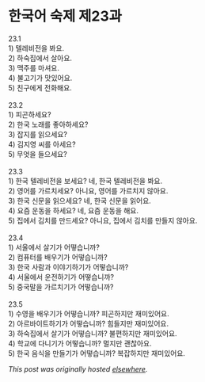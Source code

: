 # 한국어 숙제 제23과

<p>23.1<br>1) 텔레비전을 봐요.<br>2) 하숙집에서 살아요.<br>3) 맥주를 마셔요.<br>4) 불고기가 맛있어요.<br>5) 친구에게 전화해요.<br><br>23.2<br>1) 피곤하세요?<br>2) 한국 노래를 좋아하세요?<br>3) 잡지를 읽으세요?<br>4) 김지영 씨를 아세요?<br>5) 무엇을 들으세요?<br><br>23.3<br>1) 한국 텔레비전을 보세요?  네, 한국 텔레비전을 봐요.<br>2) 영어를 가르치세요?  아니요, 영어를 가르치지 않아요.<br>3) 한국 신문을 읽으세요?  네, 한국 신문을 읽어요.<br>4) 요즘 운동을 하세요?  네, 요즘 운동을 해요.<br>5) 집에서 김치를 만드세요?  아니요, 집에서 김치를 만들지 않아요.<br><br>23.4<br>1) 서울에서 살기가 어떻습니까?<br>2) 컴퓨터를 배우기가 어떻습니까?<br>3) 한국 사람과 이야기하기가 어떻습니까?<br>4) 서울에서 운전하기가 어떻습니까?<br>5) 중국말을 가르치기가 어떻습니까?<br><br>23.5<br>1) 수영을 배우기가 어떻습니까?  피곤하지만 재미있어요.<br>2) 아르바이트하기가 어떻습니까?  힘들지만 재미있어요.<br>3) 하숙집에서 살기가 어떻습니까?  불편하지만 재미있어요.<br>4) 학교에 다니기가 어떻습니까?  멀지만 괜찮아요.<br>5) 한국 음식을 만들기가 어떻습니까?  복잡하지만 재미있어요.</p>


*This post was originally hosted [elsewhere](http://planspace.blogspot.com/2009/01/23.html).*
